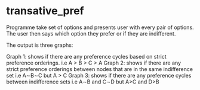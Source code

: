 # transative_pref

Programme take set of options and presents user with every pair of options. The user then says which option they prefer or if they are indifferent.

The output is three graphs:

Graph 1: shows if there are any preference cycles based on strict preference orderings. 
i.e A > B > C > A
Graph 2: shows if there are any strict preference orderings between nodes that are in the same indifference set
i.e A∼B∼C but A > C
Graph 3: shows if there are any preference cycles between indifference sets
i.e A∼B and C∼D but A>C and D>B


